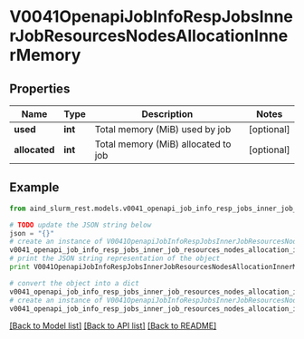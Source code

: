 # V0041OpenapiJobInfoRespJobsInnerJobResourcesNodesAllocationInnerMemory


## Properties

Name | Type | Description | Notes
------------ | ------------- | ------------- | -------------
**used** | **int** | Total memory (MiB) used by job | [optional] 
**allocated** | **int** | Total memory (MiB) allocated to job | [optional] 

## Example

```python
from aind_slurm_rest.models.v0041_openapi_job_info_resp_jobs_inner_job_resources_nodes_allocation_inner_memory import V0041OpenapiJobInfoRespJobsInnerJobResourcesNodesAllocationInnerMemory

# TODO update the JSON string below
json = "{}"
# create an instance of V0041OpenapiJobInfoRespJobsInnerJobResourcesNodesAllocationInnerMemory from a JSON string
v0041_openapi_job_info_resp_jobs_inner_job_resources_nodes_allocation_inner_memory_instance = V0041OpenapiJobInfoRespJobsInnerJobResourcesNodesAllocationInnerMemory.from_json(json)
# print the JSON string representation of the object
print V0041OpenapiJobInfoRespJobsInnerJobResourcesNodesAllocationInnerMemory.to_json()

# convert the object into a dict
v0041_openapi_job_info_resp_jobs_inner_job_resources_nodes_allocation_inner_memory_dict = v0041_openapi_job_info_resp_jobs_inner_job_resources_nodes_allocation_inner_memory_instance.to_dict()
# create an instance of V0041OpenapiJobInfoRespJobsInnerJobResourcesNodesAllocationInnerMemory from a dict
v0041_openapi_job_info_resp_jobs_inner_job_resources_nodes_allocation_inner_memory_form_dict = v0041_openapi_job_info_resp_jobs_inner_job_resources_nodes_allocation_inner_memory.from_dict(v0041_openapi_job_info_resp_jobs_inner_job_resources_nodes_allocation_inner_memory_dict)
```
[[Back to Model list]](../README.md#documentation-for-models) [[Back to API list]](../README.md#documentation-for-api-endpoints) [[Back to README]](../README.md)



